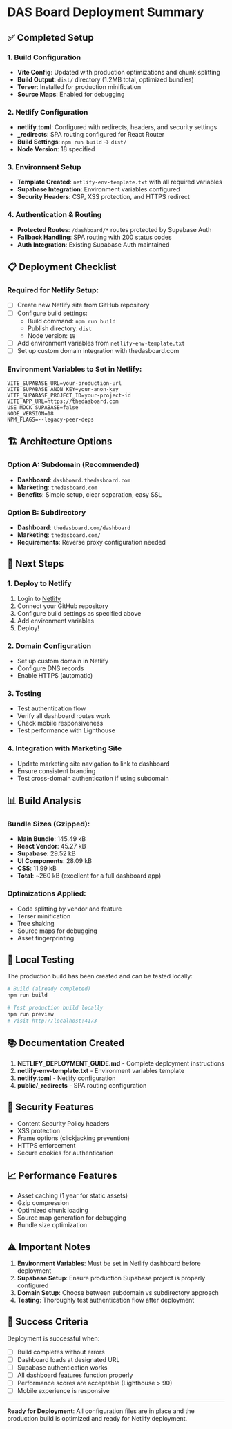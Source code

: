 # DAS Board Deployment Summary

## ✅ Completed Setup

### 1. Build Configuration

- **Vite Config**: Updated with production optimizations and chunk splitting
- **Build Output**: `dist/` directory (1.2MB total, optimized bundles)
- **Terser**: Installed for production minification
- **Source Maps**: Enabled for debugging

### 2. Netlify Configuration

- **netlify.toml**: Configured with redirects, headers, and security settings
- **\_redirects**: SPA routing configured for React Router
- **Build Settings**: `npm run build` → `dist/`
- **Node Version**: 18 specified

### 3. Environment Setup

- **Template Created**: `netlify-env-template.txt` with all required variables
- **Supabase Integration**: Environment variables configured
- **Security Headers**: CSP, XSS protection, and HTTPS redirect

### 4. Authentication & Routing

- **Protected Routes**: `/dashboard/*` routes protected by Supabase Auth
- **Fallback Handling**: SPA routing with 200 status codes
- **Auth Integration**: Existing Supabase Auth maintained

## 📋 Deployment Checklist

### Required for Netlify Setup:

- [ ] Create new Netlify site from GitHub repository
- [ ] Configure build settings:
  - Build command: `npm run build`
  - Publish directory: `dist`
  - Node version: `18`
- [ ] Add environment variables from `netlify-env-template.txt`
- [ ] Set up custom domain integration with thedasboard.com

### Environment Variables to Set in Netlify:

```
VITE_SUPABASE_URL=your-production-url
VITE_SUPABASE_ANON_KEY=your-anon-key
VITE_SUPABASE_PROJECT_ID=your-project-id
VITE_APP_URL=https://thedasboard.com
USE_MOCK_SUPABASE=false
NODE_VERSION=18
NPM_FLAGS=--legacy-peer-deps
```

## 🏗️ Architecture Options

### Option A: Subdomain (Recommended)

- **Dashboard**: `dashboard.thedasboard.com`
- **Marketing**: `thedasboard.com`
- **Benefits**: Simple setup, clear separation, easy SSL

### Option B: Subdirectory

- **Dashboard**: `thedasboard.com/dashboard`
- **Marketing**: `thedasboard.com/`
- **Requirements**: Reverse proxy configuration needed

## 🚀 Next Steps

### 1. Deploy to Netlify

1. Login to [Netlify](https://netlify.com)
2. Connect your GitHub repository
3. Configure build settings as specified above
4. Add environment variables
5. Deploy!

### 2. Domain Configuration

- Set up custom domain in Netlify
- Configure DNS records
- Enable HTTPS (automatic)

### 3. Testing

- Test authentication flow
- Verify all dashboard routes work
- Check mobile responsiveness
- Test performance with Lighthouse

### 4. Integration with Marketing Site

- Update marketing site navigation to link to dashboard
- Ensure consistent branding
- Test cross-domain authentication if using subdomain

## 📊 Build Analysis

### Bundle Sizes (Gzipped):

- **Main Bundle**: 145.49 kB
- **React Vendor**: 45.27 kB
- **Supabase**: 29.52 kB
- **UI Components**: 28.09 kB
- **CSS**: 11.99 kB
- **Total**: ~260 kB (excellent for a full dashboard app)

### Optimizations Applied:

- Code splitting by vendor and feature
- Terser minification
- Tree shaking
- Source maps for debugging
- Asset fingerprinting

## 🔧 Local Testing

The production build has been created and can be tested locally:

```bash
# Build (already completed)
npm run build

# Test production build locally
npm run preview
# Visit http://localhost:4173
```

## 📚 Documentation Created

1. **NETLIFY_DEPLOYMENT_GUIDE.md** - Complete deployment instructions
2. **netlify-env-template.txt** - Environment variables template
3. **netlify.toml** - Netlify configuration
4. **public/\_redirects** - SPA routing configuration

## 🔐 Security Features

- Content Security Policy headers
- XSS protection
- Frame options (clickjacking prevention)
- HTTPS enforcement
- Secure cookies for authentication

## 📈 Performance Features

- Asset caching (1 year for static assets)
- Gzip compression
- Optimized chunk loading
- Source map generation for debugging
- Bundle size optimization

## ⚠️ Important Notes

1. **Environment Variables**: Must be set in Netlify dashboard before deployment
2. **Supabase Setup**: Ensure production Supabase project is properly configured
3. **Domain Setup**: Choose between subdomain vs subdirectory approach
4. **Testing**: Thoroughly test authentication flow after deployment

## 🎯 Success Criteria

Deployment is successful when:

- [ ] Build completes without errors
- [ ] Dashboard loads at designated URL
- [ ] Supabase authentication works
- [ ] All dashboard features function properly
- [ ] Performance scores are acceptable (Lighthouse > 90)
- [ ] Mobile experience is responsive

---

**Ready for Deployment**: All configuration files are in place and the production build is optimized and ready for Netlify deployment.
